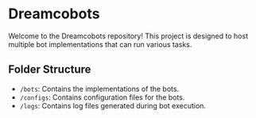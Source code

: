 # Dreamcobots

Welcome to the Dreamcobots repository! This project is designed to host multiple bot implementations that can run various tasks.

## Folder Structure

- `/bots`: Contains the implementations of the bots.
- `/configs`: Contains configuration files for the bots.
- `/logs`: Contains log files generated during bot execution.
